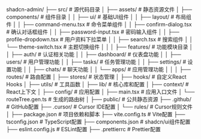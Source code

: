 shadcn-admin/
├── src/                           # 源代码目录
│   ├── assets/                    # 静态资源文件
│   ├── components/                # 组件目录
│   │   ├── ui/                    # 基础UI组件
│   │   ├── layout/                # 布局组件
│   │   ├── command-menu.tsx       # 命令菜单组件
│   │   ├── confirm-dialog.tsx     # 确认对话框组件
│   │   ├── password-input.tsx     # 密码输入组件
│   │   ├── profile-dropdown.tsx   # 用户资料下拉菜单
│   │   ├── search.tsx            # 搜索组件
│   │   └── theme-switch.tsx      # 主题切换组件
│   │
│   ├── features/                  # 功能模块目录
│   │   ├── auth/                  # 认证相关功能
│   │   ├── dashboard/            # 仪表盘功能
│   │   ├── users/                # 用户管理功能
│   │   ├── tasks/                # 任务管理功能
│   │   ├── settings/             # 设置功能
│   │   ├── chats/                # 聊天功能
│   │   └── apps/                 # 应用管理功能
│   │
│   ├── routes/                    # 路由配置
│   ├── stores/                    # 状态管理
│   ├── hooks/                     # 自定义React Hooks
│   ├── utils/                     # 工具函数
│   ├── lib/                       # 核心库和配置
│   ├── context/                   # React上下文
│   ├── config/                    # 应用配置
│   ├── main.tsx                   # 应用入口文件
│   └── routeTree.gen.ts           # 生成的路由树
│
├── public/                        # 公共静态资源
├── .github/                       # GitHub配置
├── .cursor/                       # Cursor IDE配置
│   └── rules/                     # Cursor规则文件
│
├── package.json                   # 项目依赖和脚本
├── vite.config.ts                 # Vite配置
├── tsconfig.json                  # TypeScript配置
├── components.json                # shadcn/ui组件配置
├── eslint.config.js              # ESLint配置
├── .prettierrc                    # Prettier配置